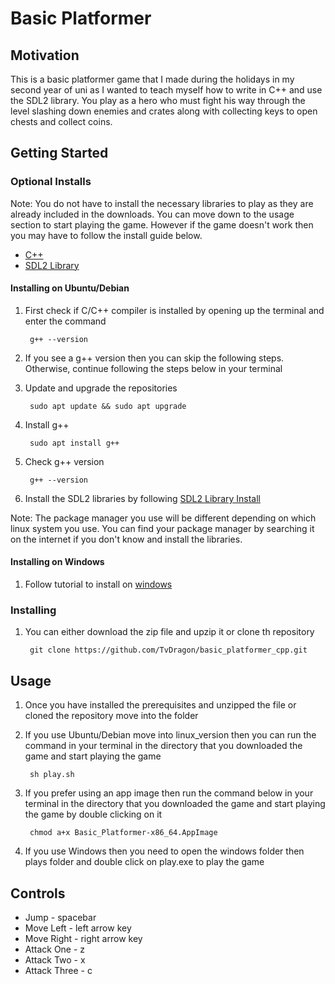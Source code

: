 # Basic Platformer
## Motivation

This is a basic platformer game that I made during the holidays in my second year of uni as I wanted to teach myself how to write in C++ and use the SDL2 library. You play as a hero who must fight his way through the level slashing down enemies and crates along with collecting keys to open chests and collect coins.

## Getting Started

### Optional Installs

Note: You do not have to install the necessary libraries to play as they are already included in the downloads. You can move down to the usage section to start playing the game. However if the game doesn't work then you may have to follow the install guide below.

- [C++](https://sourceforge.net/projects/mingw-w64/files/Toolchains%20targetting%20Win32/Personal%20Builds/mingw-builds/installer/mingw-w64-install.exe/download)
- [SDL2 Library](https://www.libsdl.org/download-2.0.php)

#### Installing on Ubuntu/Debian
1. First check if C/C++ compiler is installed by opening up the terminal and enter the command

		g++ --version

2. If you see a g++ version then you can skip the following steps. Otherwise, continue following the steps below in your terminal

3. Update and upgrade the repositories

		sudo apt update && sudo apt upgrade

4. Install g++

		sudo apt install g++

5. Check g++ version

		g++ --version

6. Install the SDL2 libraries by following [SDL2 Library Install](https://www.libsdl.org/download-2.0.php)

Note: The package manager you use will be different depending on which linux system you use. You can find your package manager by searching it on the internet if you don't know and install the libraries.

#### Installing on Windows
1. Follow tutorial to install on [windows](https://www.matsson.com/prog/sdl2-mingw-w64-tutorial.php)

### Installing
1. You can either download the zip file and upzip it or clone th repository

		git clone https://github.com/TvDragon/basic_platformer_cpp.git
	
## Usage

1. Once you have installed the prerequisites and unzipped the file or cloned the repository move into the folder

2. If you use Ubuntu/Debian move into linux_version then you can run the command in your terminal in the directory that you downloaded the game and start playing the game

		sh play.sh

3. If you prefer using an app image then run the command below in your terminal in the directory that you downloaded the game and start playing the game by double clicking on it

		chmod a+x Basic_Platformer-x86_64.AppImage

4. If you use Windows then you need to open the windows folder then plays folder and double click on play.exe to play the game


## Controls

- Jump - spacebar
- Move Left - left arrow key
- Move Right - right arrow key
- Attack One - z
- Attack Two - x
- Attack Three - c
